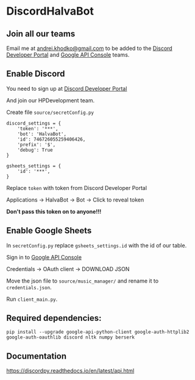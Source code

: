 # DiscordHalvaBot

## Join all our teams

Email me at andrei.khodko@gmail.com to be added to the [Discord Developer Portal](https://discord.com/developers/applications) and [Google API Console](https://console.developers.google.com) teams.

## Enable Discord

You need to sign up at [Discord Developer Portal](https://discord.com/developers/applications)

And join our HPDevelopment team.

Create file `source/secretConfig.py`

```
discord_settings = {
    'token': '***',
    'bot': 'HalvaBot',
    'id': 746726055259406426,
    'prefix': '$',
    'debug': True
}

gsheets_settings = {
    'id': '***',
}
```
Replace `token` with token from Discord Developer Portal

Applications -> HalvaBot -> Bot -> Click to reveal token

**Don't pass this token on to anyone!!!**

## Enable Google Sheets

In `secretConfig.py` replace `gsheets_settings.id` with the id of our table.

Sign in to [Google API Console](https://console.developers.google.com) 

Credentials -> OAuth client -> DOWNLOAD JSON

Move the json file to `source/music_manager/` and rename it to `credentials.json`.

Run `client_main.py`.

## Required dependencies:
``` shell
pip install --upgrade google-api-python-client google-auth-httplib2 google-auth-oauthlib discord nltk numpy berserk
```

## Documentation

https://discordpy.readthedocs.io/en/latest/api.html
